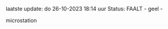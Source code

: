 laatste update: 
do 26-10-2023 18:14   uur 
Status: FAALT - geel - 
<div class="service Y">microstation</div>